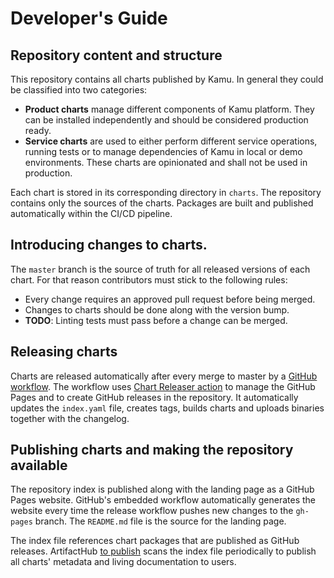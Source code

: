 # Developer's Guide


## Repository content and structure

This repository contains all charts published by Kamu. In general
they could be classified into two categories:

* **Product charts** manage different components of Kamu platform. They
  can be installed independently and should be considered production ready.
* **Service charts** are used to either perform different service operations,
  running tests or to manage dependencies of Kamu in local or demo environments.
  These charts are opinionated and shall not be used in production.

Each chart is stored in its corresponding directory in `charts`. The repository
contains only the sources of the charts. Packages are built and published
automatically within the CI/CD pipeline.


## Introducing changes to charts.

The `master` branch is the source of truth for all released versions of each chart.
For that reason contributors must stick to the following rules:

* Every change requires an approved pull request before being merged.
* Changes to charts should be done along with the version bump.
* **TODO**: Linting tests must pass before a change can be merged.


## Releasing charts

Charts are released automatically after every merge to master by a
[GitHub workflow][1]. The workflow uses [Chart Releaser action][2] to manage
the GitHub Pages and to create GitHub releases in the repository. It
automatically updates the `index.yaml` file, creates tags, builds charts
and uploads binaries together with the changelog.


## Publishing charts and making the repository available

The repository index is published along with the landing page as a GitHub
Pages website. GitHub's embedded workflow automatically generates the website
every time the release workflow pushes new changes to the `gh-pages` branch.
The `README.md` file is the source for the landing page.

The index file references chart packages that are published as GitHub releases.
ArtifactHub [to publish][3] scans the index file periodically to publish
all charts' metadata and living documentation to users.


[1]: https://github.com/kamu-data/helm-charts/blob/master/.github/workflows/release.yml
[2]: https://helm.sh/docs/howto/chart_releaser_action/
[3]: https://artifacthub.io/packages/search?repo=kamu&sort=relevance&page=1
